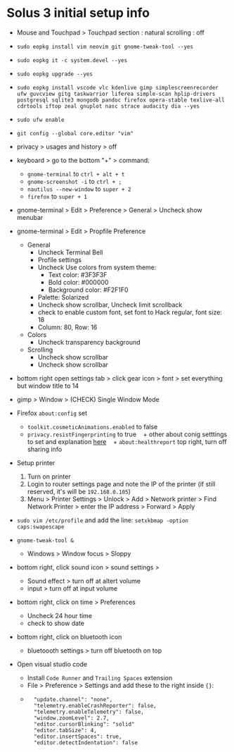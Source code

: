 # Solus 3 initial setup info

+ Mouse and Touchpad > Touchpad section : natural scrolling : off
+ `sudo eopkg install vim neovim git gnome-tweak-tool --yes`
+ `sudo eopkg it -c system.devel --yes`
+ `sudo eopkg upgrade --yes`
+ `sudo eopkg install vscode vlc kdenlive gimp simplescreenrecorder ufw guvcview gitg taskwarrior liferea simple-scan hplip-drivers postgresql sqlite3 mongodb pandoc firefox opera-stable texlive-all cdrtools iftop zeal gnuplot nasc strace audacity dia --yes`
+ `sudo ufw enable`
+ `git config --global core.editor "vim"`

+ privacy > usages and history > off

+ keyboard > go to the bottom "+" > command: 
	+ `gnome-terminal` to `ctrl + alt + t`
	+ `gnome-screenshot -i` to `ctrl + ;`
	+ `nautilus --new-window` to `super + 2`
	+ `firefox` to `super + 1`

+ gnome-terminal > Edit > Preference > General > Uncheck show menubar
+ gnome-terminal > Edit > Propfile Preference
	+ General
		+ Uncheck Terminal Bell
		+ Profile settings
		+ Uncheck Use colors from system theme:
			+ Text color: #3F3F3F
			+ Bold color: #000000
			+ Background color: #F2F1F0
		+ Palette: Solarized
		+ Uncheck show scrollbar, Uncheck limit scrollback
		+ check to enable custom font, set font to Hack regular, font size: 18
		+ Column: 80, Row: 16
	+ Colors
		+ Uncheck transparency background
	+ Scrolling
		+ Uncheck show scrollbar
		+ Uncheck show scrollbar

+ bottom right open settings tab > click gear icon > font > set everything but window title to 14

+ gimp > Window > (CHECK) Single Window Mode

+ Firefox `about:config` set
    + `toolkit.cosmeticAnimations.enabled` to false
    + `privacy.resistFingerprinting` to true
    + other about conig setttings to set and explanation [here](https://www.privacytools.io/#about_config)
    + `about:healthreport` top right, turn off sharing info

+ Setup printer
    1. Turn on printer
    2. Login to router settings page and note the IP of the printer (if still reserved, it's will be `192.168.0.105`)
    3. Menu > Printer Settings > Unlock > Add > Network printer > Find Network Printer > enter the IP address > Forward > Apply
+ `sudo vim /etc/profile` and add the line: `setxkbmap -option caps:swapescape`
+ `gnome-tweak-tool &`
	+ Windows > Window focus > Sloppy
+ bottom right, click sound icon > sound settings > 
	+ Sound effect > turn off at altert volume
	+ input > turn off at input volume
+ bottom right, click on time > Preferences
	+ Uncheck 24 hour time
	+ check to show date
+ bottom right, click on bluetooth icon
	+ bluetoooth settings > turn off bluetooth on top
+ Open visual studio code
	+ Install `Code Runner` and `Trailing Spaces` extension
	+ File > Preference > Settings  and add these to the right inside `{}`:
	+ ```
	    "update.channel": "none",
	    "telemetry.enableCrashReporter": false,
	    "telemetry.enableTelemetry": false,
	    "window.zoomLevel": 2.7,
	    "editor.cursorBlinking": "solid"
	    "editor.tabSize": 4,
	    "editor.insertSpaces": true,
	    "editor.detectIndentation": false
	  ```
